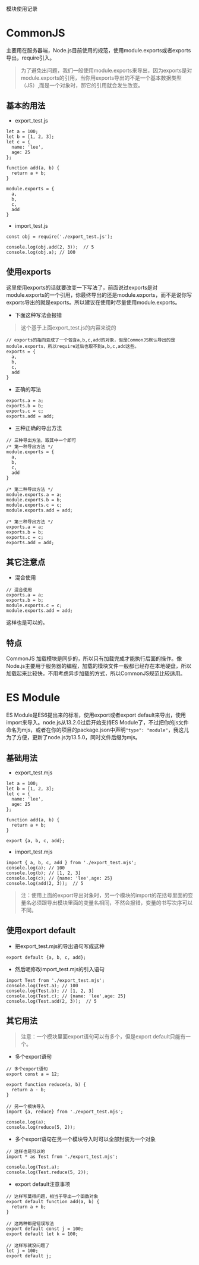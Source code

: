 模块使用记录

# CommonJS
主要用在服务器端，Node.js目前使用的规范，使用module.exports或者exports导出，require引入。

> 为了避免出问题，我们一般使用module.exports来导出，因为exports是对module.exports的引用，当你用exports导出的不是一个基本数据类型（JS）,而是一个对象时，那它的引用就会发生改变。

## 基本的用法

- export_test.js
```
let a = 100;
let b = [1, 2, 3];
let c = {
  name: 'lee',
  age: 25
};

function add(a, b) {
  return a + b;
}

module.exports = {
  a,
  b,
  c,
  add
}
```

- import_test.js
```
const obj = require('./export_test.js');

console.log(obj.add(2, 3));  // 5
console.log(obj.a); // 100
```

## 使用exports
这里使用exports的话就要改变一下写法了，前面说过exports是对module.exports的一个引用，你最终导出的还是module.exports，而不是说你写exports导出的就是exports。所以建议在使用时尽量使用module.exports。

- 下面这种写法会报错

> 这个基于上面export_test.js的内容来说的

```
// exports的指向变成了一个包含a,b,c,add的对象，但是CommonJS默认导出的是module.exports，所以require过后也取不到a,b,c,add这些。
exports = {
  a,
  b,
  c,
  add
}
```
- 正确的写法
```
exports.a = a;
exports.b = b;
exports.c = c;
exports.add = add;
```
- 三种正确的导出方法
```
// 三种导出方法，取其中一个即可
/* 第一种导出方法 */
module.exports = {
  a,
  b,
  c,
  add
}

/* 第二种导出方法 */
module.exports.a = a;
module.exports.b = b;
module.exports.c = c;
module.exports.add = add;

/* 第三种导出方法 */
exports.a = a;
exports.b = b;
exports.c = c;
exports.add = add;
```

## 其它注意点

- 混合使用
```
// 混合使用
exports.a = a;
exports.b = b;
module.exports.c = c;
module.exports.add = add;
```
这样也是可以的。

## 特点
CommonJS 加载模块是同步的，所以只有加载完成才能执行后面的操作。像Node.js主要用于服务器的编程，加载的模块文件一般都已经存在本地硬盘，所以加载起来比较快，不用考虑异步加载的方式，所以CommonJS规范比较适用。

# ES Module
ES Module是ES6提出来的标准，使用export或者export default来导出，使用import来导入。node.js从13.2.0过后开始支持ES Module了，不过把你的js文件命名为mjs，或者在你的项目的package.json中声明`"type": "module"`，我这儿为了方便，更新了node.js为13.5.0，同时文件后缀为mjs。

## 基础用法

- export_test.mjs
```
let a = 100;
let b = [1, 2, 3];
let c = {
  name: 'lee',
  age: 25
};

function add(a, b) {
  return a + b;
}

export {a, b, c, add};
```
- import_test.mjs
```
import { a, b, c, add } from './export_test.mjs';
console.log(a); // 100
console.log(b); // [1, 2, 3]
console.log(c); // {name: 'lee',age: 25}
console.log(add(2, 3));  // 5
```
> 注：使用上面的export导出对象时，另一个模块的import的花括号里面的变量名必须跟导出模块里面的变量名相同，不然会报错，变量的书写次序可以不同。

## 使用export default

- 把export_test.mjs的导出语句写成这种
```
export default {a, b, c, add};
```

- 然后呢修改import_test.mjs的引入语句
```
import Test from './export_test.mjs';
console.log(Test.a); // 100
console.log(Test.b); // [1, 2, 3]
console.log(Test.c); // {name: 'lee',age: 25}
console.log(Test.add(2, 3));  // 5
```

## 其它用法

> 注意：一个模块里面export语句可以有多个，但是export default只能有一个。

- 多个export语句
```
// 多个export语句
export const a = 12;

export function reduce(a, b) {
  return a - b;
}

// 另一个模块导入
import {a, reduce} from './export_test.mjs';

console.log(a);
console.log(reduce(5, 2));
```
- 多个export语句在另一个模块导入时可以全部封装为一个对象
```
// 这样也是可以的
import * as Test from './export_test.mjs';

console.log(Test.a);
console.log(Test.reduce(5, 2));
```

- export default注意事项
```
// 这样写莫得问题，相当于导出一个函数对象
export default function add(a, b) {
  return a + b;
}

// 这两种都是错误写法
export default const j = 100;
export default let k = 100;

// 这样写就没问题了
let j = 100;
export default j;
```
